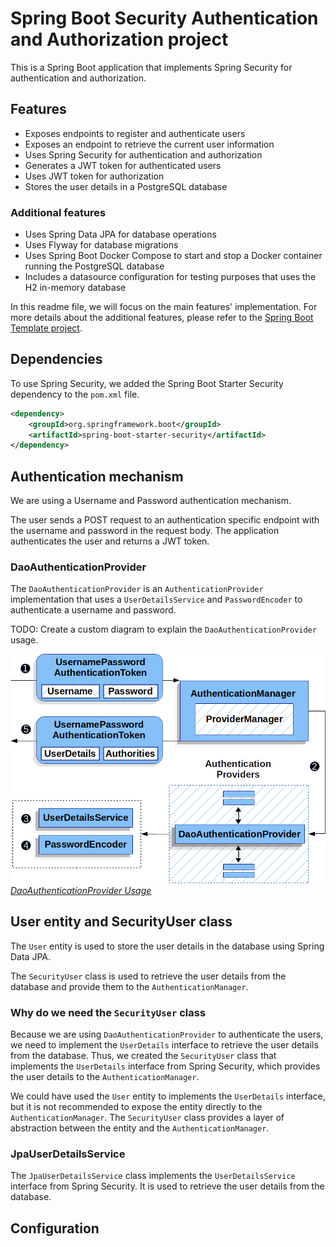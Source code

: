 # Spring Boot Security Authentication and Authorization project
This is a Spring Boot application that implements Spring Security for authentication and authorization.

## Features

- Exposes endpoints to register and authenticate users
- Exposes an endpoint to retrieve the current user information
- Uses Spring Security for authentication and authorization
- Generates a JWT token for authenticated users
- Uses JWT token for authorization
- Stores the user details in a PostgreSQL database

### Additional features

- Uses Spring Data JPA for database operations
- Uses Flyway for database migrations
- Uses Spring Boot Docker Compose to start and stop a Docker container running the PostgreSQL database
- Includes a datasource configuration for testing purposes that uses the H2 in-memory database

In this readme file, we will focus on the main features' implementation. For more details about the additional features, please refer to the [Spring Boot Template project](https://github.com/andrecaiado/spring-boot-template).

## Dependencies

To use Spring Security, we added the Spring Boot Starter Security dependency to the `pom.xml` file.

```xml
<dependency>
    <groupId>org.springframework.boot</groupId>
    <artifactId>spring-boot-starter-security</artifactId>
</dependency>
```

## Authentication mechanism

We are using a Username and Password authentication mechanism. 

The user sends a POST request to an authentication specific endpoint with the username and password in the request body. The application authenticates the user and returns a JWT token.

### DaoAuthenticationProvider

The `DaoAuthenticationProvider` is an `AuthenticationProvider` implementation that uses a `UserDetailsService` and `PasswordEncoder` to authenticate a username and password.

TODO: Create a custom diagram to explain the `DaoAuthenticationProvider` usage.

![daoauthenticationprovider.png](src%2Fmain%2Fresources%2Fdaoauthenticationprovider.png)
*[DaoAuthenticationProvider Usage](https://docs.spring.io/spring-security/reference/servlet/authentication/passwords/dao-authentication-provider.html)*

## User entity and SecurityUser class

The `User` entity is used to store the user details in the database using Spring Data JPA.

The `SecurityUser` class is used to retrieve the user details from the database and provide them to the `AuthenticationManager`.

### Why do we need the `SecurityUser` class

Because we are using `DaoAuthenticationProvider` to authenticate the users, we need to implement the `UserDetails` interface to retrieve the user details from the database. 
Thus, we created the `SecurityUser` class that implements the `UserDetails` interface from Spring Security, which provides the user details to the `AuthenticationManager`.

We could have used the `User` entity to implements the `UserDetails` interface, but it is not recommended to expose the entity directly to the `AuthenticationManager`. The `SecurityUser` class provides a layer of abstraction between the entity and the `AuthenticationManager`.

### JpaUserDetailsService

The `JpaUserDetailsService` class implements the `UserDetailsService` interface from Spring Security. It is used to retrieve the user details from the database.



## Configuration


